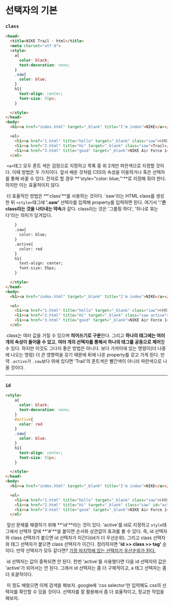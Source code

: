 # 선택자의 기본



### `class`

```html
<head>
  <title>NIKE Trail - html</title>
  <meta charset="utf-8">
  <style>
    a{
      color: black;
      text-decoration: none;
    }
    .saw{
      color: blue;
    }
    h1{
      text-align: center;
      font-size: 55px;
    }

  </style>
</head>
<body>
  <h1><a href="index.html" target="_blank" title="I'm index">NIKE</a></h1>

  <ol>
    <li><a href="1.html" title="hello" target="_blank" class="saw">나이키의 역사</a></li>
    <li><a href="2.html" title="Hi" target="_blank" class="saw">Trail</a></li>
    <li><a href="3.html" title="good" target="_blank">NIKE Air Force 1</a></li>
  </ol>
```

​	`<a>`태그 모두 폰트 색은 검정으로 지정하고 목록 중 위 2개만 파란색으로 지정할 것이다. 이때 방법은 두 가지이다. 앞서 배운 것처럼 CSS의 속성을 이용하거나 혹은 선택자를 통해 바꿀 수 있다. 전자로 할 경우 **'style="color: blue;"'**로 지정해 줘야 한다. 하지만 이는 효율적이지 않다.

​	더 효율적인 방법은 **'class'**를 사용하는 것이다. 'saw'라는 HTML class를 생성한 뒤 `<style>`태그에 **'.saw'** 선택자를 입력해 property를 입력하면 된다. 여기서 **'.'은 class라는 것을 나타내는 약속**과 같다. class라는 것은 '그룹핑 하다', '하나로 묶는다'라는 의미가 담겨있다. 



```html
    }
    .saw{
      color: blue;
    }
    .active{
      color: red
    }
    h1{
      text-align: center;
      font-size: 55px;
    }

  </style>
</head>
<body>
  <h1><a href="index.html" target="_blank" title="I'm index">NIKE</a></h1>

  <ol>
    <li><a href="1.html" title="hello" target="_blank" class="saw">나이키의 역사</a></li>
    <li><a href="2.html" title="Hi" target="_blank" class="saw active">Trail</a></li>
    <li><a href="3.html" title="good" target="_blank">NIKE Air Force 1</a></li>
  </ol>
```

​	class는 여러 값을 가질 수 있으며 **띄어쓰기로 구분**한다. 그리고 **하나의 태그에는 여러 개의 속성이 들어올 수 있고**, **여러 개의 선택자를 통해서 하나의 태그를 공동으로 제어**할 수 있다. 하지만 이것도 그다지 좋은 방법은 아니다. 보다 가까이에 있는 명령이(더 나중에 나오는 명령) 더 큰 영향력을 갖기 때문에 뒤에 나온 property를 갖고 가게 된다. 만약 `.active`가 `.saw`보다 위에 있다면 'Trail'의 폰트색은 빨간색이 아니라 파란색으로 나올 것이다. 



---



### `id`

```html
<style>
    a{
      color: black;
      text-decoration: none;
    }
    #active{
      color: red
    }
    .saw{
      color: blue;
    }  
    h1{
      text-align: center;
      font-size: 55px;
    }

  </style>
</head>
<body>
  <h1><a href="index.html" target="_blank" title="I'm index">NIKE</a></h1>

  <ol>
    <li><a href="1.html" title="hello" target="_blank" class="saw">나이키의 역사</a></li>
    <li><a href="2.html" title="Hi" target="_blank" class="saw" id="active">Trail</a></li>
    <li><a href="3.html" title="good" target="_blank">NIKE Air Force 1</a></li>
  </ol>
```

​	앞선 문제를 해결하기 위해 **'id'**라는 것이 있다. 'active'를 id로 지정하고 `style`태그에서 선택자 앞에 **'#'**을 붙이면 순서와 상관없이 효과를 볼 수 있다. 즉, id 선택자와 class 선택자가 붙으면 id 선택자가 이긴다(id가 더 우선순위). 그리고 class 선택자와 태그 선택자가 붙으면 class 선택자가 이긴다. 정리하자면 **'id >> class >> tag'** 순이다. 만약 선택자가 모두 같다면? <u>가장 마지막에 있는 선택자가 우선순위가 된다.</u>

​	id 선택자는 값이 중복되면 안 된다. 한번 'active'를 사용했다면 다음 id 선택자의 값은 'active'가 되어서는 안 된다. 그래서 id 선택자는 좀 더 구체적이고, a 태그 선택자는 좀 더 포괄적이다.

​	이 정도 배웠으면 이제 검색을 해보자. google에 'css selector'만 입력해도 css의 선택자를 확인할 수 있을 것이다. 선택자를 잘 활용해서 좀 더 효율적이고, 정교한 작업을 해보자.